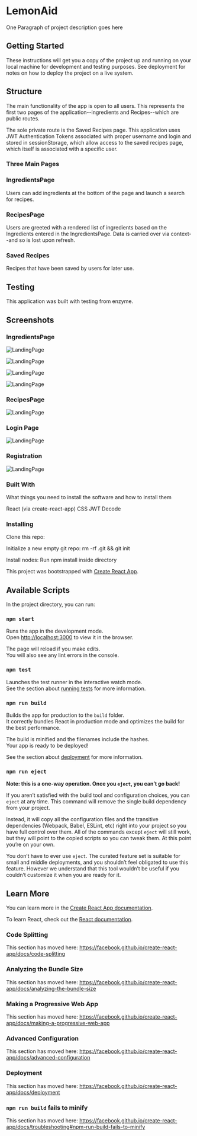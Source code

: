 # LemonAid

One Paragraph of project description goes here

## Getting Started

These instructions will get you a copy of the project up and running on your local machine for development and testing purposes. See deployment for notes on how to deploy the project on a live system.

## Structure

The main functionality of the app is open to all users. This represents the first two pages of the application--ingredients
and Recipes--which are public routes. 

The sole private route is the Saved Recipes page. This application uses JWT Authentication Tokens associated with proper username and login and stored in sessionStorage, which allow access to the saved recipes page, which itself is associated with a specific user.

### Three Main Pages

### IngredientsPage

Users can add ingredients at the bottom of the page and launch a search for recipes.

### RecipesPage

Users are greeted with a rendered list of ingredients based on the Ingredients entered in the IngredientsPage. Data is carried over via context--and so is lost upon refresh. 

### Saved Recipes 

Recipes that have been saved by users for later use.

## Testing 

This application was built with testing from enzyme.

## Screenshots

### IngredientsPage

![LandingPage](Assets/Landing-Page.png)

![LandingPage](Assets/Search-Header.png)

![LandingPage](Assets/Description.png)

![LandingPage](Assets/Ingredients.png)

### RecipesPage

![LandingPage](Assets/Recipes.png)

### Login Page

![LandingPage](Assets/Login.png)


### Registration 

![LandingPage](Assets/Registration.png)

### Built With

What things you need to install the software and how to install them

React (via create-react-app)
CSS
JWT Decode

### Installing

Clone this repo:

Initialize a new empty git repo:
rm -rf .git && git init

Install nodes:
Run npm install inside directory


This project was bootstrapped with [Create React App](https://github.com/facebook/create-react-app).

## Available Scripts

In the project directory, you can run:

### `npm start`

Runs the app in the development mode.<br>
Open [http://localhost:3000](http://localhost:3000) to view it in the browser.

The page will reload if you make edits.<br>
You will also see any lint errors in the console.

### `npm test`

Launches the test runner in the interactive watch mode.<br>
See the section about [running tests](https://facebook.github.io/create-react-app/docs/running-tests) for more information.

### `npm run build`

Builds the app for production to the `build` folder.<br>
It correctly bundles React in production mode and optimizes the build for the best performance.

The build is minified and the filenames include the hashes.<br>
Your app is ready to be deployed!

See the section about [deployment](https://facebook.github.io/create-react-app/docs/deployment) for more information.

### `npm run eject`

**Note: this is a one-way operation. Once you `eject`, you can’t go back!**

If you aren’t satisfied with the build tool and configuration choices, you can `eject` at any time. This command will remove the single build dependency from your project.

Instead, it will copy all the configuration files and the transitive dependencies (Webpack, Babel, ESLint, etc) right into your project so you have full control over them. All of the commands except `eject` will still work, but they will point to the copied scripts so you can tweak them. At this point you’re on your own.

You don’t have to ever use `eject`. The curated feature set is suitable for small and middle deployments, and you shouldn’t feel obligated to use this feature. However we understand that this tool wouldn’t be useful if you couldn’t customize it when you are ready for it.

## Learn More

You can learn more in the [Create React App documentation](https://facebook.github.io/create-react-app/docs/getting-started).

To learn React, check out the [React documentation](https://reactjs.org/).

### Code Splitting

This section has moved here: https://facebook.github.io/create-react-app/docs/code-splitting

### Analyzing the Bundle Size

This section has moved here: https://facebook.github.io/create-react-app/docs/analyzing-the-bundle-size

### Making a Progressive Web App

This section has moved here: https://facebook.github.io/create-react-app/docs/making-a-progressive-web-app

### Advanced Configuration

This section has moved here: https://facebook.github.io/create-react-app/docs/advanced-configuration

### Deployment

This section has moved here: https://facebook.github.io/create-react-app/docs/deployment

### `npm run build` fails to minify

This section has moved here: https://facebook.github.io/create-react-app/docs/troubleshooting#npm-run-build-fails-to-minify

